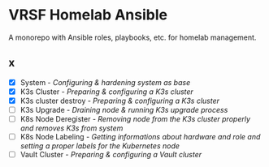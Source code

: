 # VRSF Homelab Ansible

A monorepo with Ansible roles, playbooks, etc. for homelab management.

## x

- [X] System - *Configuring & hardening system as base*
- [X] K3s Cluster - *Preparing & configuring a K3s cluster*
- [X] K3s cluster destroy - *Preparing & configuring a K3s cluster*
- [ ] K3s Upgrade - *Draining node & running K3s upgrade process*
- [ ] K8s Node Deregister - *Removing node from the K3s cluster properly and removes K3s from system*
- [ ] K8s Node Labeling - *Getting informations about hardware and role and setting a proper labels for the Kubernetes node*
- [ ] Vault Cluster - *Preparing & configuring a Vault cluster*
